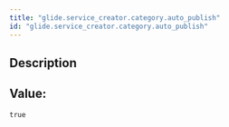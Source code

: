 ```yaml
---
title: "glide.service_creator.category.auto_publish"
id: "glide.service_creator.category.auto_publish"
---
```

## Description



## Value: 
```
true
```